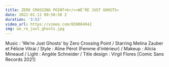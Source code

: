 ```yaml
---
title: ZERO CROSSING POINT<br/>«WE’RE JUST GHOSTS»
date: 2022-01-11 09:50:58 Z
duration: '3:53'
video_url: https://vimeo.com/659064942
img: we_re_just_ghosts.jpg
---
```


Music : ‘We’re Just Ghosts’ by Zero Crossing Point / Starring Melina Zauber et Félicie Vitrai / Style : Aline Pérot (Femme d’intérieur) / Makeup : Alicia Mineaud / Light : Angèle Schneider / Title design : Virgil Flores [Comic Sans Records 2021]
<BR>
  <BR><BR>
